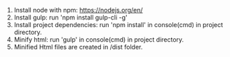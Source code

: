 1. Install node with npm: https://nodejs.org/en/
2. Install gulp: run 'npm install gulp-cli -g'
3. Install project dependencies: run 'npm install' in console(cmd) in project directory.
4. Minify html: run 'gulp' in console(cmd) in project directory.
5. Minified Html files are created in /dist folder.